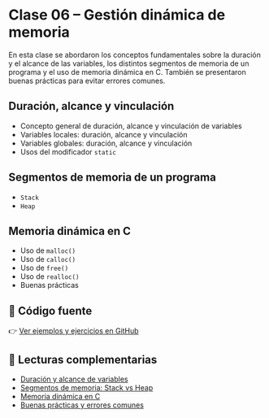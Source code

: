 # Clase 06 – Gestión dinámica de memoria

En esta clase se abordaron los conceptos fundamentales sobre la duración y el alcance de las variables, los distintos segmentos de memoria de un programa y el uso de memoria dinámica en C. También se presentaron buenas prácticas para evitar errores comunes.

## Duración, alcance y vinculación

* Concepto general de duración, alcance y vinculación de variables
* Variables locales: duración, alcance y vinculación
* Variables globales: duración, alcance y vinculación
* Usos del modificador `static`

## Segmentos de memoria de un programa

* `Stack`
* `Heap`

## Memoria dinámica en C

* Uso de `malloc()`
* Uso de `calloc()`
* Uso de `free()`
* Uso de `realloc()`
* Buenas prácticas

## 📂 Código fuente

👉 [Ver ejemplos y ejercicios en GitHub](https://github.com/SrWilbur/INFOII/tree/main/C/clase_06)

## 📘 Lecturas complementarias

* [Duración y alcance de variables](duracion-alcance.md)
* [Segmentos de memoria: Stack vs Heap](segmentos.md)
* [Memoria dinámica en C](memoria-dinamica.md)
* [Buenas prácticas y errores comunes](buenas-practicas.md)
